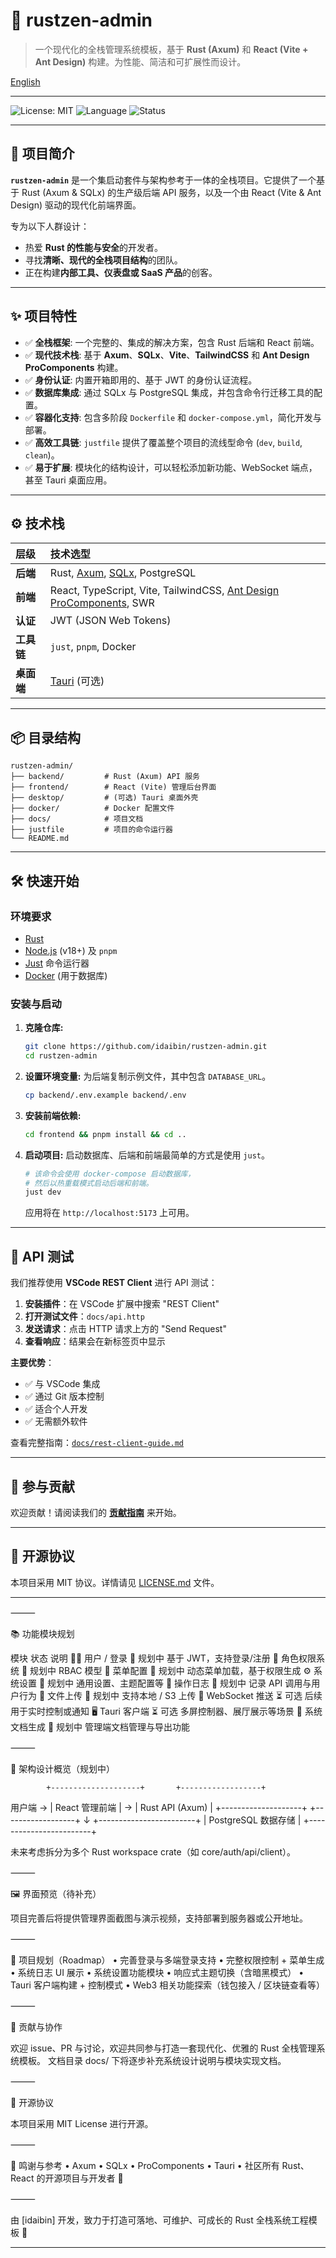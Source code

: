 # 🧩 rustzen-admin

> 一个现代化的全栈管理系统模板，基于 **Rust (Axum)** 和 **React (Vite + Ant Design)** 构建。为性能、简洁和可扩展性而设计。

[English](../README.md)

---

![License: MIT](https://img.shields.io/badge/License-MIT-blue.svg)
![Language](https://img.shields.io/badge/lang-Rust%20%7C%20TypeScript-orange.svg)
![Status](https://img.shields.io/badge/status-开发中-yellow.svg)

---

## 🚀 项目简介

**`rustzen-admin`** 是一个集启动套件与架构参考于一体的全栈项目。它提供了一个基于 Rust (Axum & SQLx) 的生产级后端 API 服务，以及一个由 React (Vite & Ant Design) 驱动的现代化前端界面。

专为以下人群设计：

- 热爱 **Rust 的性能与安全**的开发者。
- 寻找**清晰、现代的全栈项目结构**的团队。
- 正在构建**内部工具、仪表盘或 SaaS 产品**的创客。

---

## ✨ 项目特性

- ✅ **全栈框架**: 一个完整的、集成的解决方案，包含 Rust 后端和 React 前端。
- ✅ **现代技术栈**: 基于 **Axum**、**SQLx**、**Vite**、**TailwindCSS** 和 **Ant Design ProComponents** 构建。
- ✅ **身份认证**: 内置开箱即用的、基于 JWT 的身份认证流程。
- ✅ **数据库集成**: 通过 SQLx 与 PostgreSQL 集成，并包含命令行迁移工具的配置。
- ✅ **容器化支持**: 包含多阶段 `Dockerfile` 和 `docker-compose.yml`，简化开发与部署。
- ✅ **高效工具链**: `justfile` 提供了覆盖整个项目的流线型命令 (`dev`, `build`, `clean`)。
- ✅ **易于扩展**: 模块化的结构设计，可以轻松添加新功能、WebSocket 端点，甚至 Tauri 桌面应用。

---

## ⚙️ 技术栈

| 层级       | 技术选型                                                                                                 |
| :--------- | :------------------------------------------------------------------------------------------------------- |
| **后端**   | Rust, [Axum](https://github.com/tokio-rs/axum), [SQLx](https://github.com/launchbadge/sqlx), PostgreSQL  |
| **前端**   | React, TypeScript, Vite, TailwindCSS, [Ant Design ProComponents](https://procomponents.ant.design/), SWR |
| **认证**   | JWT (JSON Web Tokens)                                                                                    |
| **工具链** | `just`, `pnpm`, Docker                                                                                   |
| **桌面端** | [Tauri](https://tauri.app/) (可选)                                                                       |

---

## 📦 目录结构

```text
rustzen-admin/
├── backend/         # Rust (Axum) API 服务
├── frontend/        # React (Vite) 管理后台界面
├── desktop/         # (可选) Tauri 桌面外壳
├── docker/          # Docker 配置文件
├── docs/            # 项目文档
├── justfile         # 项目的命令运行器
└── README.md
```

---

## 🛠️ 快速开始

### 环境要求

- [Rust](https://www.rust-lang.org/tools/install)
- [Node.js](https://nodejs.org/) (v18+) 及 `pnpm`
- [Just](https://github.com/casey/just) 命令运行器
- [Docker](https://www.docker.com/get-started) (用于数据库)

### 安装与启动

1.  **克隆仓库:**

    ```bash
    git clone https://github.com/idaibin/rustzen-admin.git
    cd rustzen-admin
    ```

2.  **设置环境变量:**
    为后端复制示例文件，其中包含 `DATABASE_URL`。

    ```bash
    cp backend/.env.example backend/.env
    ```

3.  **安装前端依赖:**

    ```bash
    cd frontend && pnpm install && cd ..
    ```

4.  **启动项目:**
    启动数据库、后端和前端最简单的方式是使用 `just`。

    ```bash
    # 该命令会使用 docker-compose 启动数据库，
    # 然后以热重载模式启动后端和前端。
    just dev
    ```

    应用将在 `http://localhost:5173` 上可用。

---

## 🧪 API 测试

我们推荐使用 **VSCode REST Client** 进行 API 测试：

1. **安装插件**：在 VSCode 扩展中搜索 "REST Client"
2. **打开测试文件**：`docs/api.http`
3. **发送请求**：点击 HTTP 请求上方的 "Send Request"
4. **查看响应**：结果会在新标签页中显示

**主要优势**：

- ✅ 与 VSCode 集成
- ✅ 通过 Git 版本控制
- ✅ 适合个人开发
- ✅ 无需额外软件

查看完整指南：[`docs/rest-client-guide.md`](docs/rest-client-guide.md)

---

## 🤝 参与贡献

欢迎贡献！请阅读我们的 [**贡献指南**](./docs/CONTRIBUTING.md) 来开始。

---

## 📄 开源协议

本项目采用 MIT 协议。详情请见 [LICENSE.md](./LICENSE.md) 文件。

---

⸻

📚 功能模块规划

模块 状态 说明
🧑‍💼 用户 / 登录 🔄 规划中 基于 JWT，支持登录/注册
🔐 角色权限系统 🔄 规划中 RBAC 模型
🧭 菜单配置 🔄 规划中 动态菜单加载，基于权限生成
⚙️ 系统设置 🔄 规划中 通用设置、主题配置等
📜 操作日志 🔄 规划中 记录 API 调用与用户行为
📁 文件上传 🔄 规划中 支持本地 / S3 上传
📡 WebSocket 推送 ⏳ 可选 后续用于实时控制或通知
🖥️ Tauri 客户端 ⏳ 可选 多屏控制器、展厅展示等场景
📄 系统文档生成 🔄 规划中 管理端文档管理与导出功能

⸻

🧱 架构设计概览（规划中）

            +--------------------+       +------------------+

用户端 → | React 管理前端 | → | Rust API (Axum) |
+--------------------+ +------------------+
↓
+------------------------+
| PostgreSQL 数据存储 |
+------------------------+

未来考虑拆分为多个 Rust workspace crate（如 core/auth/api/client）。

⸻

🖼️ 界面预览（待补充）

项目完善后将提供管理界面截图与演示视频，支持部署到服务器或公开地址。

⸻

📌 项目规划（Roadmap）
• 完善登录与多端登录支持
• 完整权限控制 + 菜单生成
• 系统日志 UI 展示
• 系统设置功能模块
• 响应式主题切换（含暗黑模式）
• Tauri 客户端构建 + 控制模式
• Web3 相关功能探索（钱包接入 / 区块链查看等）

⸻

🤝 贡献与协作

欢迎 issue、PR 与讨论，欢迎共同参与打造一套现代化、优雅的 Rust 全栈管理系统模板。
文档目录 docs/ 下将逐步补充系统设计说明与模块实现文档。

⸻

📄 开源协议

本项目采用 MIT License 进行开源。

⸻

🙏 鸣谢与参考
• Axum
• SQLx
• ProComponents
• Tauri
• 社区所有 Rust、React 的开源项目与开发者 🙌

⸻

由 [idaibin] 开发，致力于打造可落地、可维护、可成长的 Rust 全栈系统工程模板 🦀

---
